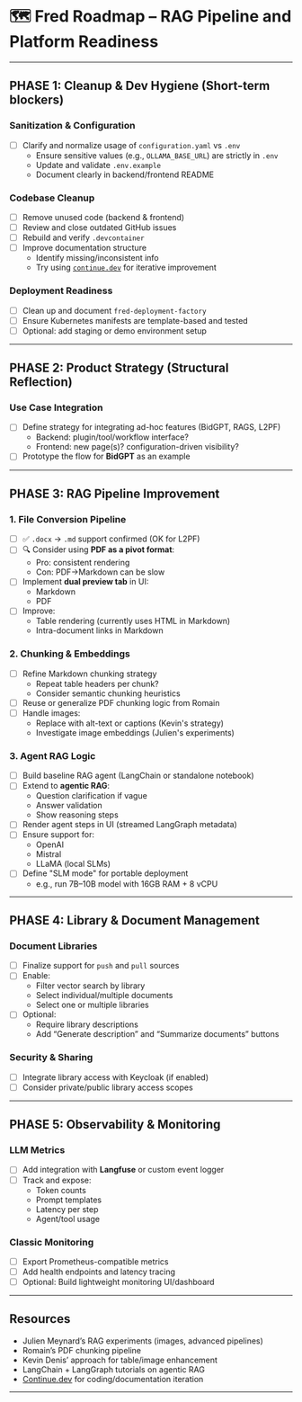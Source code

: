 # 🗺️ Fred Roadmap – RAG Pipeline and Platform Readiness

---

## PHASE 1: Cleanup & Dev Hygiene (Short-term blockers)

###  Sanitization & Configuration
- [ ] Clarify and normalize usage of `configuration.yaml` vs `.env`
  - Ensure sensitive values (e.g., `OLLAMA_BASE_URL`) are strictly in `.env`
  - Update and validate `.env.example`
  - Document clearly in backend/frontend README

### Codebase Cleanup
- [ ] Remove unused code (backend & frontend)
- [ ] Review and close outdated GitHub issues
- [ ] Rebuild and verify `.devcontainer`
- [ ] Improve documentation structure
  - Identify missing/inconsistent info
  - Try using [`continue.dev`](https://continue.dev/) for iterative improvement

### Deployment Readiness
- [ ] Clean up and document `fred-deployment-factory`
- [ ] Ensure Kubernetes manifests are template-based and tested
- [ ] Optional: add staging or demo environment setup

---

## PHASE 2: Product Strategy (Structural Reflection)

### Use Case Integration
- [ ] Define strategy for integrating ad-hoc features (BidGPT, RAGS, L2PF)
  - Backend: plugin/tool/workflow interface?
  - Frontend: new page(s)? configuration-driven visibility?
- [ ] Prototype the flow for **BidGPT** as an example

---

## PHASE 3: RAG Pipeline Improvement

### 1. File Conversion Pipeline
- [ ] ✅ `.docx` → `.md` support confirmed (OK for L2PF)
- [ ] 🔍 Consider using **PDF as a pivot format**:
  - Pro: consistent rendering
  - Con: PDF→Markdown can be slow
- [ ] Implement **dual preview tab** in UI:
  - Markdown
  - PDF
- [ ] Improve:
  - Table rendering (currently uses HTML in Markdown)
  - Intra-document links in Markdown

### 2. Chunking & Embeddings
- [ ] Refine Markdown chunking strategy
  - Repeat table headers per chunk?
  - Consider semantic chunking heuristics
- [ ] Reuse or generalize PDF chunking logic from Romain
- [ ] Handle images:
  - Replace with alt-text or captions (Kevin's strategy)
  - Investigate image embeddings (Julien's experiments)

### 3. Agent RAG Logic
- [ ] Build baseline RAG agent (LangChain or standalone notebook)
- [ ] Extend to **agentic RAG**:
  - Question clarification if vague
  - Answer validation
  - Show reasoning steps
- [ ] Render agent steps in UI (streamed LangGraph metadata)
- [ ] Ensure support for:
  - OpenAI
  - Mistral
  - LLaMA (local SLMs)
- [ ] Define "SLM mode" for portable deployment
  - e.g., run 7B–10B model with 16GB RAM + 8 vCPU

---

## PHASE 4: Library & Document Management

### Document Libraries
- [ ] Finalize support for `push` and `pull` sources
- [ ] Enable:
  - Filter vector search by library
  - Select individual/multiple documents
  - Select one or multiple libraries
- [ ] Optional:
  - Require library descriptions
  - Add “Generate description” and “Summarize documents” buttons

### Security & Sharing
- [ ] Integrate library access with Keycloak (if enabled)
- [ ] Consider private/public library access scopes

---

## PHASE 5: Observability & Monitoring

### LLM Metrics
- [ ] Add integration with **Langfuse** or custom event logger
- [ ] Track and expose:
  - Token counts
  - Prompt templates
  - Latency per step
  - Agent/tool usage

### Classic Monitoring
- [ ] Export Prometheus-compatible metrics
- [ ] Add health endpoints and latency tracing
- [ ] Optional: Build lightweight monitoring UI/dashboard

---

## Resources

- Julien Meynard’s RAG experiments (images, advanced pipelines)
- Romain’s PDF chunking pipeline
- Kevin Denis’ approach for table/image enhancement
- LangChain + LangGraph tutorials on agentic RAG
- [Continue.dev](https://continue.dev/) for coding/documentation iteration

---
